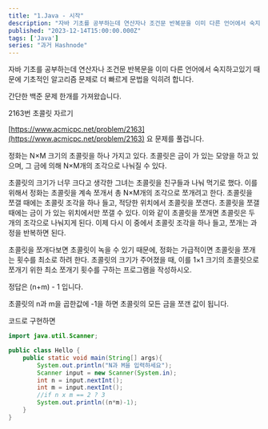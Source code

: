 ```yaml
---
title: "1.Java - 시작"
description: "자바 기초를 공부하는데 연산자나 조건문 반복문을 이미 다른 언어에서 숙지하고있기 때문에 기초적인 알고리즘 문제로 더 빠르게 문법을 익히려 합니다. 간단한 백준 문제 한개를 가져왔습니다. 2163번 초콜릿 자르기 https://www.acmicpc.net/problem/2163 요 문제를 풀겁니다. 정화는 N×M 크기의 초콜릿을 하나 가지고 있다. 초콜릿은 금이 가 있는 모양을 하고 있으며, 그 금에 의해 N×M개의 조각으로 나눠질 수 있다. 초..."
published: "2023-12-14T15:00:00.000Z"
tags: ['Java']
series: "과거 Hashnode"
---
```


자바 기초를 공부하는데 연산자나 조건문 반복문을 이미 다른 언어에서 숙지하고있기 때문에 기초적인 알고리즘 문제로 더 빠르게 문법을 익히려 합니다.

간단한 백준 문제 한개를 가져왔습니다.

2163번 초콜릿 자르기

[https://www.acmicpc.net/problem/2163](https://www.acmicpc.net/problem/2163) 요 문제를 풀겁니다.

정화는 N×M 크기의 초콜릿을 하나 가지고 있다. 초콜릿은 금이 가 있는 모양을 하고 있으며, 그 금에 의해 N×M개의 조각으로 나눠질 수 있다.

초콜릿의 크기가 너무 크다고 생각한 그녀는 초콜릿을 친구들과 나눠 먹기로 했다. 이를 위해서 정화는 초콜릿을 계속 쪼개서 총 N×M개의 조각으로 쪼개려고 한다. 초콜릿을 쪼갤 때에는 초콜릿 조각을 하나 들고, 적당한 위치에서 초콜릿을 쪼갠다. 초콜릿을 쪼갤 때에는 금이 가 있는 위치에서만 쪼갤 수 있다. 이와 같이 초콜릿을 쪼개면 초콜릿은 두 개의 조각으로 나눠지게 된다. 이제 다시 이 중에서 초콜릿 조각을 하나 들고, 쪼개는 과정을 반복하면 된다.

초콜릿을 쪼개다보면 초콜릿이 녹을 수 있기 때문에, 정화는 가급적이면 초콜릿을 쪼개는 횟수를 최소로 하려 한다. 초콜릿의 크기가 주어졌을 때, 이를 1×1 크기의 초콜릿으로 쪼개기 위한 최소 쪼개기 횟수를 구하는 프로그램을 작성하시오.

정답은 (n+m) - 1 입니다.

초콜릿의 n과 m을 곱한값에 -1을 하면 초콜릿의 모든 금을 쪼갠 값이 됩니다.

코드로 구현하면

```java
import java.util.Scanner;

public class Hello {
    public static void main(String[] args){
        System.out.println("N과 M을 입력하세요");
        Scanner input = new Scanner(System.in);
        int n = input.nextInt();
        int m = input.nextInt();
        //if n x m == 2 ? 3
        System.out.println((n*m)-1);
    }
}
```